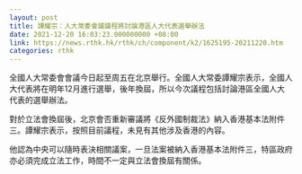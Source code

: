 ```yaml
---
layout: post
title: 譚耀宗：人大常委會議議程將討論港區人大代表選舉辦法
date: 2021-12-20 16:03:23.000000000 +08:00
link: https://news.rthk.hk/rthk/ch/component/k2/1625195-20211220.htm
categories: rthk
---
```


全國人大常委會會議今日起至周五在北京舉行。全國人大常委譚耀宗表示，全國人大代表將在明年12月進行選舉，後年換屆，所以今次議程包括討論港區全國人大代表的選舉辦法。

對於立法會換屆後，北京會否重新審議將《反外國制裁法》納入香港基本法附件三。譚耀宗表示，按照目前議程，未見有其他涉及香港的內容。

他認為中央可以隨時表決相關議案，一旦法案被納入香港基本法附件三，特區政府亦必須完成立法工作，時間不一定與立法會換屆有關係。
